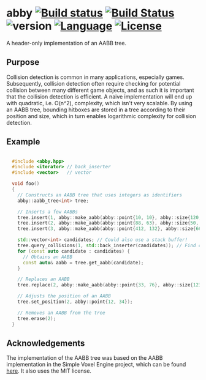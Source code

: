# abby [![Build status](https://ci.appveyor.com/api/projects/status/p0ej0hg4cmemaeau?svg=true)](https://ci.appveyor.com/project/AlbinJohansson/abby) [![Build Status](https://travis-ci.org/albin-johansson/abby.svg?branch=dev)](https://travis-ci.org/albin-johansson/abby) ![version](https://img.shields.io/badge/version-0.1.0-blue.svg) [![Language](https://img.shields.io/badge/C%2B%2B-17-blue.svg)](https://en.wikipedia.org/wiki/C%2B%2B#Standardization) [![License](https://img.shields.io/badge/license-MIT-blue.svg)](https://opensource.org/licenses/MIT)

A header-only implementation of an AABB tree.

## Purpose

Collision detection is common in many applications, especially games. Subsequently, collision detection often require checking for potential collision between many different game objects, and as such it is important that the collision detection is efficient. A naive implementation will end up with quadratic, i.e. O(n^2), complexity, which isn't very scalable. By using an AABB tree, bounding hitboxes are stored in a tree according to their position and size, which in turn enables logarithmic complexity for collision detection.

## Example

```C++

  #include <abby.hpp>
  #include <iterator> // back_inserter
  #include <vector>   // vector

  void foo()
  {
    // Constructs an AABB tree that uses integers as identifiers
    abby::aabb_tree<int> tree;

    // Inserts a few AABBs
    tree.insert(1, abby::make_aabb(abby::point{10, 10}, abby::size{120, 80}));
    tree.insert(2, abby::make_aabb(abby::point{88, 63}, abby::size{50, 43}));
    tree.insert(3, abby::make_aabb(abby::point{412, 132}, abby::size{66, 91}));

    std::vector<int> candidates; // Could also use a stack buffer!
    tree.query_collisions(1, std::back_inserter(candidates)); // Find collision candidates
    for (const auto candidate : candidates) {
      // Obtains an AABB
      const auto& aabb = tree.get_aabb(candidate);
    }

    // Replaces an AABB
    tree.replace(2, abby::make_aabb(abby::point{33, 76}, abby::size{123, 155}));

    // Adjusts the position of an AABB
    tree.set_position(2, abby::point{12, 34});

    // Removes an AABB from the tree
    tree.erase(2);
  }
```

## Acknowledgements

The implementation of the AABB tree was based on the AABB implementation in the Simple Voxel Engine project, which can be found [here](https://github.com/JamesRandall/SimpleVoxelEngine). It also uses the MIT license.
